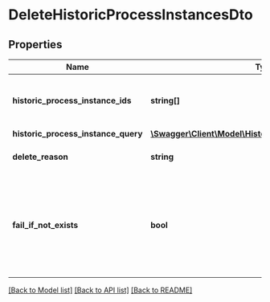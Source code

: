 # DeleteHistoricProcessInstancesDto

## Properties
Name | Type | Description | Notes
------------ | ------------- | ------------- | -------------
**historic_process_instance_ids** | **string[]** | A list historic process instance ids to delete. | [optional] 
**historic_process_instance_query** | [**\Swagger\Client\Model\HistoricProcessInstanceQueryDto**](HistoricProcessInstanceQueryDto.md) |  | [optional] 
**delete_reason** | **string** | A string with delete reason. | [optional] 
**fail_if_not_exists** | **bool** | If set to &#x60;false&#x60;, the request will still be successful if one ore more of the process ids are not found. | [optional] 

[[Back to Model list]](../../README.md#documentation-for-models) [[Back to API list]](../../README.md#documentation-for-api-endpoints) [[Back to README]](../../README.md)


